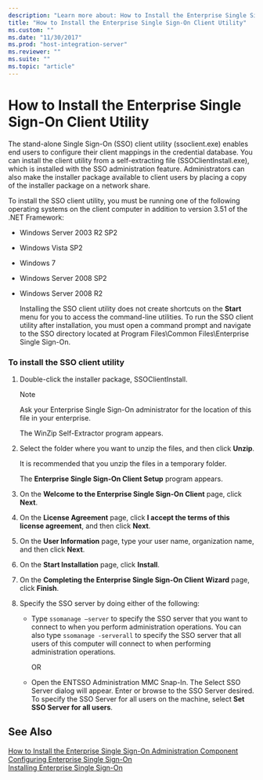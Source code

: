 ```yaml
---
description: "Learn more about: How to Install the Enterprise Single Sign-On Client Utility"
title: "How to Install the Enterprise Single Sign-On Client Utility"
ms.custom: ""
ms.date: "11/30/2017"
ms.prod: "host-integration-server"
ms.reviewer: ""
ms.suite: ""
ms.topic: "article"
---
```

# How to Install the Enterprise Single Sign-On Client Utility
The stand-alone Single Sign-On (SSO) client utility (ssoclient.exe) enables end users to configure their client mappings in the credential database. You can install the client utility from a self-extracting file (SSOClientInstall.exe), which is installed with the SSO administration feature. Administrators can also make the installer package available to client users by placing a copy of the installer package on a network share.  
  
 To install the SSO client utility, you must be running one of the following operating systems on the client computer in addition to version 3.51 of the .NET Framework:  
  
- Windows Server 2003 R2 SP2  
  
- Windows Vista SP2  
  
- Windows 7  
  
- Windows Server 2008 SP2  
  
- Windows Server 2008 R2  
  
  Installing the SSO client utility does not create shortcuts on the **Start** menu for you to access the command-line utilities. To run the SSO client utility after installation, you must open a command prompt and navigate to the SSO directory located at Program Files\Common Files\Enterprise Single Sign-On.  
  
### To install the SSO client utility  
  
1.  Double-click the installer package, SSOClientInstall.  
  
    > [!NOTE]
    >  Ask your Enterprise Single Sign-On administrator for the location of this file in your enterprise.  
  
     The WinZip Self-Extractor program appears.  
  
2.  Select the folder where you want to unzip the files, and then click **Unzip**.  
  
     It is recommended that you unzip the files in a temporary folder.  
  
     The **Enterprise Single Sign-On Client Setup** program appears.  
  
3.  On the **Welcome to the Enterprise Single Sign-On Client** page, click **Next**.  
  
4.  On the **License Agreement** page, click **I accept the terms of this license agreement**, and then click **Next**.  
  
5.  On the **User Information** page, type your user name, organization name, and then click **Next**.  
  
6.  On the **Start Installation** page, click **Install**.  
  
7.  On the **Completing the Enterprise Single Sign-On Client Wizard** page, click **Finish**.  
  
8.  Specify the SSO server by doing either of the following:  
  
    -   Type `ssomanage –server` to specify the SSO server that you want to connect to when you perform administration operations. You can also type `ssomanage -serverall` to specify the SSO server that all users of this computer will connect to when performing administration operations.  
  
         OR  
  
    -   Open the ENTSSO Administration MMC Snap-In. The Select SSO Server dialog will appear. Enter or browse to the SSO Server desired. To specify the SSO Server for all users on the machine, select **Set SSO Server for all users**.  
  
## See Also  
 [How to Install the Enterprise Single Sign-On Administration Component](../esso/how-to-install-the-enterprise-single-sign-on-administration-component.md)   
 [Configuring Enterprise Single Sign-On](../esso/configuring-enterprise-single-sign-on1.md)   
 [Installing Enterprise Single Sign-On](../esso/installing-enterprise-single-sign-on.md)
